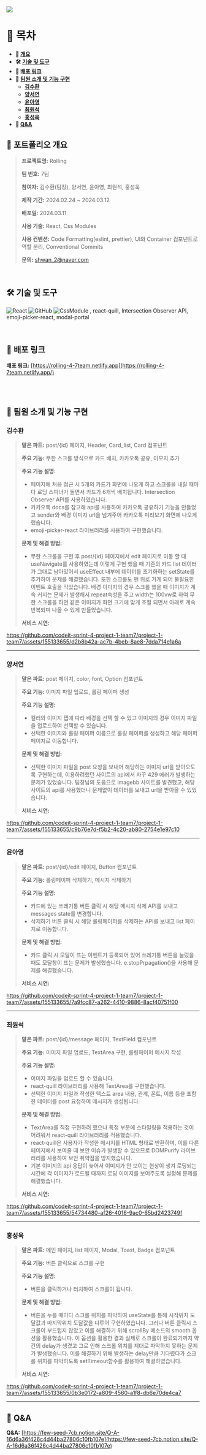 <img src="https://capsule-render.vercel.app/api?type=waving&color=auto&height=300&section=header&text=Rolling&fontSize=90" />

# 📗 목차 #
<b>

- 📝 [개요](#-포트폴리오-개요)
- 🛠 [기술 및 도구](#-기술-및-도구)
- 🔗 [배포 링크](#-배포-링크)
- 🤝 [팀원 소개 및 기능 구현](#-팀원-소개-및-기능-구현)
  - [김수환](#김수환)
  - [양서연](#양서연)
  - [윤아영](#윤아영)
  - [최원석](#최원석)
  - [홍성욱](#홍성욱)
- 🙋 [Q&A](#-Q&A)

</b>



## **📝 포트폴리오 개요**

> **프로젝트명:** Rolling
>
> **팀 번호:** 7팀
> 
> **참여자:** 김수환(팀장), 양서연, 윤아영, 최원석, 홍성욱
>
> **제작 기간:** 2024.02.24 ~ 2024.03.12
>
> **배포일:** 2024.03.11
>
> **사용 기술:** React, Css Modules
>
> **사용 컨벤션:** Code Formatting(eslint, prettier), UI와 Container 컴포넌트로 역할 분리, Conventional Commits
>
> **문의:** shwan_2@naver.com

<br />

## **🛠 기술 및 도구**

![React](https://img.shields.io/badge/React-53C1DE?style=flat-square&logo=react&logoColor=white) 
![GitHub](https://img.shields.io/badge/Github-%23121011.svg?style=flat-square&logo=github&logoColor=white)
![CssModule](https://img.shields.io/badge/CssModules-0ABF53?style=flat-square&logo=cssmodules&logoColor=white)
, react-quill, Intersection Observer API, emoji-picker-react, modal-portal


<br />

## **🔗 배포 링크**

**배포 링크:** [https://rolling-4-7team.netlify.app](https://rolling-4-7team.netlify.app/)

<br />

<br />

## **🤝 팀원 소개 및 기능 구현**

### **김수환**

> **맡은 파트:** post/{id} 페이지, Header, Card_list, Card 컴포넌트
>
> **주요 기능:** 무한 스크롤 방식으로 카드 배치, 카카오톡 공유, 이모지 추가
>
> **주요 기능 설명:**
> - 페이지에 처음 접근 시 5개의 카드가 화면에 나오게 하고 스크롤을 내릴 때마다 로딩 스피너가 돌면서 카드가 6개씩 배치됩니다. Intersection Observer API를 사용하였습니다.
> - 카카오톡 docs를 참고해 api를 사용하여 카카오톡 공유하기 기능을 만들었고 sender와 배경 이미지 url을 넘겨주어 카카오톡 미리보기 화면에 나오게 했습니다.
> - emoji-picker-react 라이브러리를 사용하여 구현했습니다.
>
> **문제 및 해결 방법:**
> - 무한 스크롤을 구현 후 post/{id} 페이지에서 edit 페이지로 이동 할 때 useNavigate를 사용하였는데 이렇게 구현 했을 때 기존의 카드 list 데이터가 그대로 남아있어서 useEffect 내부에 데이터를 초기화하는 setState를 추가하여 문제를 해결했습니다. 또한 스크롤도 맨 위로 가게 되어 불필요한 이벤트 호출을 막았습니다. 배경 이미지의 경우 스크롤 했을 때 이미지가 계속 커지는 문제가 발생해서 repeat속성을 주고 width는 100vw로 하여 무한 스크롤을 하면 같은 이미지가 화면 크기에 맞게 조절 되면서 아래로 계속 반복되며 나올 수 있게 만들었습니다.
>   
> **서비스 시연:**
>   

https://github.com/codeit-sprint-4-project-1-team7/project-1-team7/assets/155133655/d2b8b42a-ac7b-4beb-8ae8-7dda714e1a6a
<hr/>

### **양서연**
> **맡은 파트:** post 페이지, color, font, Option 컴포넌트
>
> **주요 기능:** 이미지 파일 업로드, 롤링 페이퍼 생성
>
> **주요 기능 설명:**
> - 컬러와 이미지 탭에 따라 배경을 선택 할 수 있고 이미지의 경우 이미지 파일을 업로드하여 선택할 수 있습니다. 
> - 선택한 이미지와 롤링 페이퍼 이름으로 롤링 페이퍼를 생성하고 해당 페이퍼 페이지로 이동합니다.
>
> **문제 및 해결 방법:**
> - 선택한 이미지 파일을 post 요청을 보내어 해당하는 이미지 url을 받아오도록 구현하는데, 이용하려했던 사이트의 api에서 자꾸 429 에러가 발생하는 문제가 있었습니다. 팀장님의 도움으로 imagebb 사이트를 발견했고, 해당 사이트의 api를 사용했더니 문제없이 데이터를 보내고 url을 받아올 수 있었습니다.
>   
> **서비스 시연:**
>   

https://github.com/codeit-sprint-4-project-1-team7/project-1-team7/assets/155133655/c9b76e7d-f5b2-4c20-ab80-2754e1e97c10

<hr/>

### **윤아영**
> **맡은 파트:** post/{id}/edit 페이지, Button 컴포넌트
>
> **주요 기능:** 롤링페이퍼 삭제하기, 메시지 삭제하기
>
> **주요 기능 설명:**
> - 카드에 있는 쓰레기통 버튼 클릭 시 해당 메시지 삭제 API를 보내고 messages state를 변경합니다.
> - 삭제하기 버튼 클릭 시 해당 롤링페이퍼를 삭제하는 API를 보내고 list 페이지로 이동합니다.
> 
> **문제 및 해결 방법:**
> - 카드 클릭 시 모달이 뜨는 이벤트가 등록되어 있어 쓰레기통 버튼을 눌렀을 때도 모달창이 뜨는 문제가 발생했습니다. e.stopPrpagation()을 사용해 문제를 해결했습니다.
>   
> **서비스 시연:**
>

https://github.com/codeit-sprint-4-project-1-team7/project-1-team7/assets/155133655/7a9fcc87-a262-4410-9886-8acf40751f00


<hr/>

### **최원석**
> **맡은 파트:** post/{id}/message 페이지, TextField 컴포넌트
>
> **주요 기능:** 이미지 파일 업로드, TextArea 구현, 롤링페이퍼 메시지 작성
>
> **주요 기능 설명:**
> - 이미지 파일을 업로드 할 수 있습니다.
> - react-quill 라이브러리를 사용해 TextArea를 구현했습니다.
> - 선택한 이미지 파일과 작성한 텍스트 area 내용, 관계, 폰트, 이름 등을 포함한 데이터를 post 요청하여 메시지가 생성됩니다.
> 
> **문제 및 해결 방법:**
> - TextArea를 직접 구현하려 했으나 특정 부분에 스타일링을 적용하는 것이 어려워서 react-quill 라이브러리를 적용했습니다.
> - react-quill은 사용자가 작성한 메시지를 HTML 형태로 반환하며, 이를 다른 페이지에서 보여줄 때 보안 이슈가 발생할 수 있으므로 DOMPurify 라이브러리를 사용하여 보안 취약점을 방지했습니다.
> - 기본 이미지의 api 응답이 늦어서 이미지가 안 보이는 현상이 생겨 로딩되는 시간에 각 이미지가 로드될 때까지 로딩 이미지를 보여주도록 설정해 문제를 해결했습니다.
>   
> **서비스 시연:**
>

https://github.com/codeit-sprint-4-project-1-team7/project-1-team7/assets/155133655/54734480-af26-4016-9ac0-65bd2423749f

<hr/>

### **홍성욱**
> **맡은 파트:** 메인 페이지, list 페이지, Modal, Toast, Badge 컴포넌트
>
> **주요 기능:** 버튼 클릭으로 스크롤 구현
>
> **주요 기능 설명:**
> - 버튼을 클릭하거나 터치하여 스크롤이 됩니다.
> 
> **문제 및 해결 방법:**
> - 버튼을 누를 때마다 스크롤 위치를 파악하여 useState를 통해 시작위치 도달값과 마지막위치 도달값을 다루어 구현하였습니다. 그러나 버튼 클릭시 스크롤이 부드럽지 않았고 이를 해결하기 위해 scrollBy 메소드의 smooth 옵션을 활용했습니다. 이 옵션을 활용한 결과 실제로 스크롤이 완료되기까지 약간의 delay가 생겼고 그로 인해 스크롤 위치를 제대로 파악하지 못하는 문제가 발생했습니다. 이를 해결하기 위해 발생하는 delay만큼 기다렸다가 스크롤 위치를 파악하도록 setTimeout함수를 활용하여 해결하였습니다.
>   
> **서비스 시연:**
>

https://github.com/codeit-sprint-4-project-1-team7/project-1-team7/assets/155133655/0b3e0172-a809-4560-a1f8-db6e70de4ca7
<hr/>

## **🙋 Q&A** 

**Q&A:** [https://few-seed-7cb.notion.site/Q-A-16d6a36f426c4d44ba27806c10fb107e](https://few-seed-7cb.notion.site/Q-A-16d6a36f426c4d44ba27806c10fb107e)
<br/>
